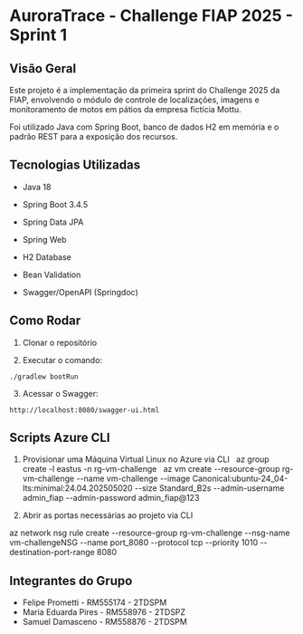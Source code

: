 # AuroraTrace - Challenge FIAP 2025 - Sprint 1

## Visão Geral

Este projeto é a implementação da primeira sprint do Challenge 2025 da FIAP, envolvendo o módulo de controle de localizações, imagens e monitoramento de motos em pátios da empresa fictícia Mottu.

Foi utilizado Java com Spring Boot, banco de dados H2 em memória e o padrão REST para a exposição dos recursos.

## Tecnologias Utilizadas

- Java 18

- Spring Boot 3.4.5

- Spring Data JPA

- Spring Web

- H2 Database

- Bean Validation

- Swagger/OpenAPI (Springdoc)

## Como Rodar

1. Clonar o repositório

2. Executar o comando:

`./gradlew bootRun`

3. Acessar o Swagger:

`http://localhost:8080/swagger-ui.html`
## Scripts Azure CLI

01) Provisionar uma Máquina Virtual Linux no Azure via CLI
 
az group create -l eastus -n rg-vm-challenge
 
az vm create --resource-group rg-vm-challenge --name vm-challenge --image Canonical:ubuntu-24_04-lts:minimal:24.04.202505020 --size Standard_B2s --admin-username admin_fiap --admin-password admin_fiap@123

02) Abrir as portas necessárias ao projeto via CLI

az network nsg rule create --resource-group rg-vm-challenge --nsg-name vm-challengeNSG --name port_8080 --protocol tcp --priority 1010 --destination-port-range 8080

## Integrantes do Grupo

- Felipe Prometti - RM555174 - 2TDSPM
- Maria Eduarda Pires - RM558976 - 2TDSPZ
- Samuel Damasceno - RM558876 - 2TDSPM

